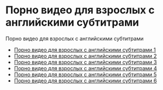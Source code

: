 # Порно видео для взрослых с английскими субтитрами
Порно видео для взрослых с английскими субтитрами


- <a href="https://hopevideos.com/ru/" target="_blank" rel="noopener">Порно видео для взрослых с английскими субтитрами 1</a>
- <a href="https://luckvideos.com/ru/" target="_blank" rel="noopener">Порно видео для взрослых с английскими субтитрами 2</a>
- <a href="https://flatvideos.com/ru/" target="_blank" rel="noopener">Порно видео для взрослых с английскими субтитрами 3</a>
- <a href="https://toovideos.com/ru/" target="_blank" rel="noopener">Порно видео для взрослых с английскими субтитрами 4</a>
- <a href="https://muchvideos.com/ru/" target="_blank" rel="noopener">Порно видео для взрослых с английскими субтитрами 5</a>
- <a href="https://weekvideos.com/ru/" target="_blank" rel="noopener">Порно видео для взрослых с английскими субтитрами 6</a>
